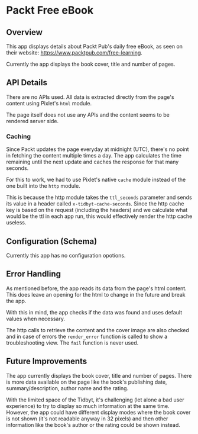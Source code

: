 # Packt Free eBook

## Overview

This app displays details about Packt Pub's daily free eBook, as seen on their website: https://www.packtpub.com/free-learning.

Currently the app displays the book cover, title and number of pages.

## API Details

There are no APIs used. All data is extracted directly from the page's content using Pixlet's `html` module.

The page itself does not use any APIs and the content seems to be rendered server side.

### Caching

Since Packt updates the page everyday at midnight (UTC), there's no point in fetching the content multiple times a day. The app calculates the time remaining until the next update and caches the response for that many seconds.

For this to work, we had to use Pixlet's native `cache` module instead of the one built into the `http` module.

This is because the http module takes the `ttl_seconds` parameter and sends its value in a header called `x-tidbyt-cache-seconds`. Since the http cache key is based on the request (including the headers) and we calculate what would be the ttl in each app run, this would effectively render the http cache useless.

## Configuration (Schema)

Currently this app has no configuration opotions.

## Error Handling

As mentioned before, the app reads its data from the page's html content. This does leave an opening for the html to change in the future and break the app.

With this in mind, the app checks if the data was found and uses default values when necessary.

The http calls to retrieve the content and the cover image are also checked and in case of errors the `render_error` function is called to show a troubleshooting view. The `fail` function is never used.

## Future Improvements

The app currently displays the book cover, title and number of pages. There is more data available on the page like the book's publishing date, summary/description, author name and the rating.

With the limited space of the Tidbyt, it's challenging (let alone a bad user experience) to try to display so much information at the same time. However, the app could have different display modes where the book cover is not shown (it's not readable anyway in 32 pixels) and then other information like the book's author or the rating could be shown instead.
